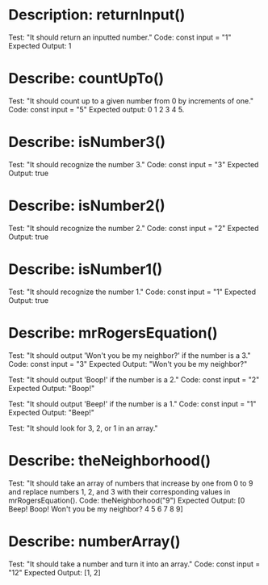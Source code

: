 # Description: returnInput()

Test: "It should return an inputted number."
Code:
const input = "1"
Expected Output: 1

# Describe: countUpTo()

Test: "It should count up to a given number from 0 by increments of one."
Code:
const input = "5"
Expected output: 0 1 2 3 4 5.

# Describe: isNumber3()

Test: "It should recognize the number 3."
Code:
const input = "3"
Expected Output: true


# Describe: isNumber2()

Test: "It should recognize the number 2."
Code: 
const input = "2"
Expected Output: true

# Describe: isNumber1()

Test: "It should recognize the number 1."
Code: 
const input = "1"
Expected Output: true

# Describe: mrRogersEquation()

Test: "It should output 'Won't you be my neighbor?' if the number is a 3."
Code:
const input = "3"
Expected Output: "Won't you be my neighbor?"

Test: "It should output 'Boop!' if the number is a 2."
Code: 
const input = "2"
Expected Output: "Boop!"

Test: "It should output 'Beep!' if the number is a 1."
Code:
const input = "1"
Expected Output: "Beep!"

Test: "It should look for 3, 2, or 1 in an array."

# Describe: theNeighborhood()

Test: "It should take an array of numbers that increase by one from 0 to 9 and replace numbers 1, 2, and 3 with their corresponding values in mrRogersEquation().
Code: theNeighborhood("9")
Expected Output: [0 Beep! Boop! Won't you be my neighbor? 4 5 6 7 8 9]

# Describe: numberArray()

Test: "It should take a number and turn it into an array."
Code:
const input = "12"
Expected Output: [1, 2]